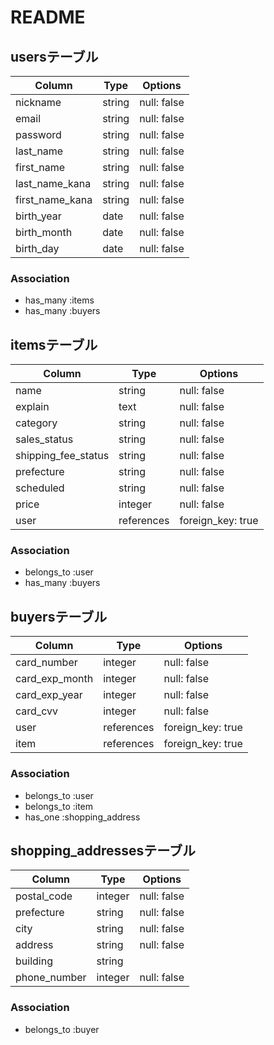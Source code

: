 # README

## usersテーブル

| Column          | Type   | Options     |
| --------------- | ------ | ----------- |
| nickname        | string | null: false |
| email           | string | null: false |
| password        | string | null: false |
| last_name       | string | null: false |
| first_name      | string | null: false |
| last_name_kana  | string | null: false |
| first_name_kana | string | null: false |
| birth_year      | date   | null: false |
| birth_month     | date   | null: false |
| birth_day       | date   | null: false |

### Association
- has_many :items
- has_many :buyers

## itemsテーブル

| Column              | Type       | Options           |
| ------------------- | ---------- | ----------------- |
| name                | string     | null: false       |
| explain             | text       | null: false       |
| category            | string     | null: false       |
| sales_status        | string     | null: false       |
| shipping_fee_status | string     | null: false       |
| prefecture          | string     | null: false       |
| scheduled           | string     | null: false       |
| price               | integer    | null: false       |
| user                | references | foreign_key: true |

### Association
- belongs_to :user
- has_many :buyers

## buyersテーブル

| Column         | Type       | Options           |
| -------------- | ---------- | ----------------- |
| card_number    | integer    | null: false       |
| card_exp_month | integer    | null: false       |
| card_exp_year  | integer    | null: false       |
| card_cvv       | integer    | null: false       |
| user           | references | foreign_key: true |
| item           | references | foreign_key: true |

### Association
- belongs_to :user
- belongs_to :item
- has_one :shopping_address

## shopping_addressesテーブル

| Column       | Type    | Options     |
| ------------ | ------- | ----------- |
| postal_code  | integer | null: false |
| prefecture   | string  | null: false |
| city         | string  | null: false |
| address      | string  | null: false |
| building     | string  |             |
| phone_number | integer | null: false |

### Association
- belongs_to :buyer
